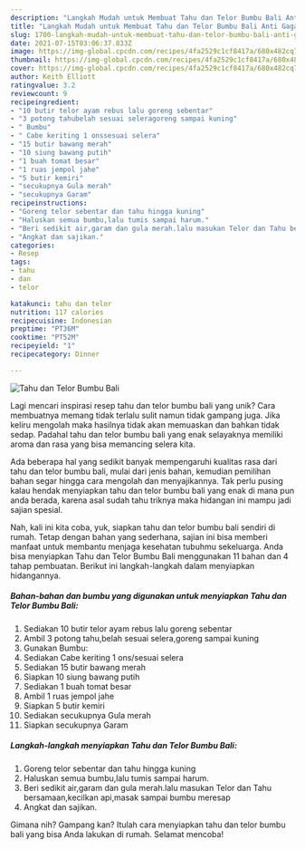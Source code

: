 ```yaml
---
description: "Langkah Mudah untuk Membuat Tahu dan Telor Bumbu Bali Anti Gagal"
title: "Langkah Mudah untuk Membuat Tahu dan Telor Bumbu Bali Anti Gagal"
slug: 1700-langkah-mudah-untuk-membuat-tahu-dan-telor-bumbu-bali-anti-gagal
date: 2021-07-15T03:06:37.833Z
image: https://img-global.cpcdn.com/recipes/4fa2529c1cf8417a/680x482cq70/tahu-dan-telor-bumbu-bali-foto-resep-utama.jpg
thumbnail: https://img-global.cpcdn.com/recipes/4fa2529c1cf8417a/680x482cq70/tahu-dan-telor-bumbu-bali-foto-resep-utama.jpg
cover: https://img-global.cpcdn.com/recipes/4fa2529c1cf8417a/680x482cq70/tahu-dan-telor-bumbu-bali-foto-resep-utama.jpg
author: Keith Elliott
ratingvalue: 3.2
reviewcount: 9
recipeingredient:
- "10 butir telor ayam rebus lalu goreng sebentar"
- "3 potong tahubelah sesuai seleragoreng sampai kuning"
- " Bumbu"
- " Cabe keriting 1 onssesuai selera"
- "15 butir bawang merah"
- "10 siung bawang putih"
- "1 buah tomat besar"
- "1 ruas jempol jahe"
- "5 butir kemiri"
- "secukupnya Gula merah"
- "secukupnya Garam"
recipeinstructions:
- "Goreng telor sebentar dan tahu hingga kuning"
- "Haluskan semua bumbu,lalu tumis sampai harum."
- "Beri sedikit air,garam dan gula merah.lalu masukan Telor dan Tahu bersamaan,kecilkan api,masak sampai bumbu meresap"
- "Angkat dan sajikan."
categories:
- Resep
tags:
- tahu
- dan
- telor

katakunci: tahu dan telor 
nutrition: 117 calories
recipecuisine: Indonesian
preptime: "PT36M"
cooktime: "PT52M"
recipeyield: "1"
recipecategory: Dinner

---
```



![Tahu dan Telor Bumbu Bali](https://img-global.cpcdn.com/recipes/4fa2529c1cf8417a/680x482cq70/tahu-dan-telor-bumbu-bali-foto-resep-utama.jpg)

Lagi mencari inspirasi resep tahu dan telor bumbu bali yang unik? Cara membuatnya memang tidak terlalu sulit namun tidak gampang juga. Jika keliru mengolah maka hasilnya tidak akan memuaskan dan bahkan tidak sedap. Padahal tahu dan telor bumbu bali yang enak selayaknya memiliki aroma dan rasa yang bisa memancing selera kita.



Ada beberapa hal yang sedikit banyak mempengaruhi kualitas rasa dari tahu dan telor bumbu bali, mulai dari jenis bahan, kemudian pemilihan bahan segar hingga cara mengolah dan menyajikannya. Tak perlu pusing kalau hendak menyiapkan tahu dan telor bumbu bali yang enak di mana pun anda berada, karena asal sudah tahu triknya maka hidangan ini mampu jadi sajian spesial.


Nah, kali ini kita coba, yuk, siapkan tahu dan telor bumbu bali sendiri di rumah. Tetap dengan bahan yang sederhana, sajian ini bisa memberi manfaat untuk membantu menjaga kesehatan tubuhmu sekeluarga. Anda bisa menyiapkan Tahu dan Telor Bumbu Bali menggunakan 11 bahan dan 4 tahap pembuatan. Berikut ini langkah-langkah dalam menyiapkan hidangannya.

<!--inarticleads1-->

##### Bahan-bahan dan bumbu yang digunakan untuk menyiapkan Tahu dan Telor Bumbu Bali:

1. Sediakan 10 butir telor ayam rebus lalu goreng sebentar
1. Ambil 3 potong tahu,belah sesuai selera,goreng sampai kuning
1. Gunakan  Bumbu:
1. Sediakan  Cabe keriting 1 ons/sesuai selera
1. Sediakan 15 butir bawang merah
1. Siapkan 10 siung bawang putih
1. Sediakan 1 buah tomat besar
1. Ambil 1 ruas jempol jahe
1. Siapkan 5 butir kemiri
1. Sediakan secukupnya Gula merah
1. Siapkan secukupnya Garam




<!--inarticleads2-->

##### Langkah-langkah menyiapkan Tahu dan Telor Bumbu Bali:

1. Goreng telor sebentar dan tahu hingga kuning
1. Haluskan semua bumbu,lalu tumis sampai harum.
1. Beri sedikit air,garam dan gula merah.lalu masukan Telor dan Tahu bersamaan,kecilkan api,masak sampai bumbu meresap
1. Angkat dan sajikan.




Gimana nih? Gampang kan? Itulah cara menyiapkan tahu dan telor bumbu bali yang bisa Anda lakukan di rumah. Selamat mencoba!
